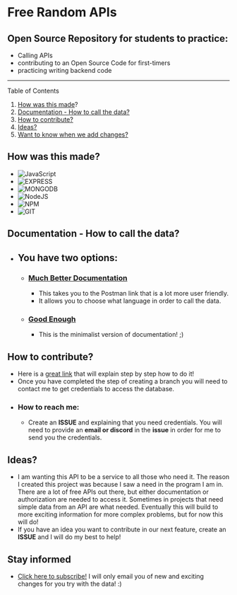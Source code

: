 # Free Random APIs

## Open Source Repository for students to practice:
- Calling APIs
- contributing to an Open Source Code for first-timers
- practicing writing backend code
---

Table of Contents
1. [How was this made](#creation)?
2. [Documentation - How to call the data?](#documentation)
3. [How to contribute?](#contribute)
4. [Ideas?](#ideas)
5. [Want to know when we add changes?](#stayInformed)



## How was this made? <a name="creation"></a>

- ![JavaScript](https://camo.githubusercontent.com/93c855ae825c1757f3426f05a05f4949d3b786c5b22d0edb53143a9e8f8499f6/68747470733a2f2f696d672e736869656c64732e696f2f62616467652f4a6176615363726970742d3332333333303f7374796c653d666f722d7468652d6261646765266c6f676f3d6a617661736372697074266c6f676f436f6c6f723d463744463145)
- ![EXPRESS](https://camo.githubusercontent.com/a13091c112f3caf333125d48188cda0292a5d64467f19703aee213d85c11362e/68747470733a2f2f696d672e736869656c64732e696f2f62616467652f2d657870726573732d3030303030303f6c6f676f3d65787072657373266c6f676f436f6c6f723d7768697465267374796c653d666f722d7468652d6261646765)
- ![MONGODB](https://camo.githubusercontent.com/a15a24d9faa7d2533bf1a1bdef16c65342ea3c8e61a6e35f42915976752b37eb/68747470733a2f2f696d672e736869656c64732e696f2f62616467652f6d6f6e676f64622d2532334646303041412e7376673f267374796c653d666f722d7468652d6261646765266c6f676f3d6d7973716c266c6f676f436f6c6f723d7768697465)
- ![NodeJS](https://camo.githubusercontent.com/a1eae878fdd3d1c1b687992ca74e5cac85f4b68e60a6efaa7bc8dc9883b71229/68747470733a2f2f696d672e736869656c64732e696f2f62616467652f4e6f64652e6a732d3333393933333f7374796c653d666f722d7468652d6261646765266c6f676f3d6e6f6465646f746a73266c6f676f436f6c6f723d7768697465)
- ![NPM](https://camo.githubusercontent.com/55037e0ff8e2c9df84ad631c3d0443a7316776ede7459a5872ccb336d7df2781/68747470733a2f2f696d672e736869656c64732e696f2f62616467652f6e706d2d4342333833373f7374796c653d666f722d7468652d6261646765266c6f676f3d6e706d266c6f676f436f6c6f723d7768697465)
- ![GIT](https://camo.githubusercontent.com/bd2bd127c104ba5c98bb12c70801b075aee1f040009089510f69554300e7ff41/68747470733a2f2f696d672e736869656c64732e696f2f62616467652f4769742d4630353033323f7374796c653d666f722d7468652d6261646765266c6f676f3d676974266c6f676f436f6c6f723d7768697465)
## Documentation - How to call the data? <a name="documentation"></a>
- ## You have two options:
  - ### <a href="https://documenter.getpostman.com/view/18924529/UzR1M3Jq" target="_blank">Much Better Documentation</a> 
    - This takes you to the Postman link that is a lot more user friendly.
    - It allows you to choose what language in order to call the data.
  - ### <a href="https://freerandomapi.herokuapp.com/" target="_blank">Good Enough</a> 
    - This is the minimalist version of documentation! ;) 

## How to contribute? <a name="contribute"></a>
- Here is a <a href="https://github.com/firstcontributions/first-contributions" target="_blank">great link</a> that will explain step by step how to do it!
- Once you have completed the step of creating a branch you will need to contact me to get credentials to access the database. 
- ### How to reach me:
  -  Create an **ISSUE** and explaining that you need credentials. You will need to provide an **email or discord** in the **issue** in order for me to send you the credentials.

## Ideas? <a name="ideas"></a>
- I am wanting this API to be a service to all those who need it. The reason I created this project was because I saw a need in the program I am in. There are a lot of free APIs out there, but either documentation or authorization are needed to access it. Sometimes in projects that need simple data from an API are what needed. Eventually this will build to more exciting information for more complex problems, but for now this will do!
- If you have an idea you want to contribute in our next feature, create an **ISSUE** and I will do my best to help!

## Stay informed <a name="stayInformed"></a>

- <a href="https://skilled-pioneer-4030.ck.page/1e32213d7f" target="_blank">Click here to subscribe!</a> I will only email you of new and exciting changes for you try with the data! :) 